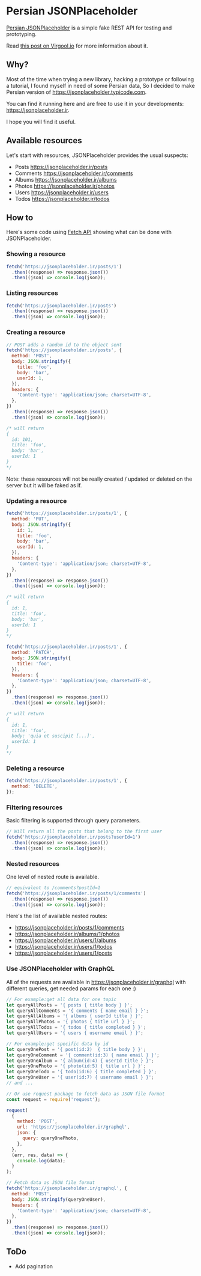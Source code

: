 # Persian JSONPlaceholder

[Persian JSONPlaceholder](https://jsonplaceholder.ir) is a simple fake REST API for testing and prototyping.

Read [this post on Virgool.io](https://virgool.io/raychat/persianjsonplaceholder-mtwhgc0poehp) for more information about it.

## Why?

Most of the time when trying a new library, hacking a prototype or following a tutorial, I found myself in need of some Persian data, So I decided to make Persian version of https://jsonplaceholder.typicode.com.

You can find it running here and are free to use it in your developments: https://jsonplaceholder.ir.

I hope you will find it useful.

## Available resources

Let's start with resources, JSONPlaceholder provides the usual suspects:

- Posts https://jsonplaceholder.ir/posts
- Comments https://jsonplaceholder.ir/comments
- Albums https://jsonplaceholder.ir/albums
- Photos https://jsonplaceholder.ir/photos
- Users https://jsonplaceholder.ir/users
- Todos https://jsonplaceholder.ir/todos

## How to

Here's some code using [Fetch API](https://developer.mozilla.org/en-US/docs/Web/API/Fetch_API) showing what can be done with JSONPlaceholder.

### Showing a resource

```js
fetch('https://jsonplaceholder.ir/posts/1')
  .then((response) => response.json())
  .then((json) => console.log(json));
```

### Listing resources

```js
fetch('https://jsonplaceholder.ir/posts')
  .then((response) => response.json())
  .then((json) => console.log(json));
```

### Creating a resource

```js
// POST adds a random id to the object sent
fetch('https://jsonplaceholder.ir/posts', {
  method: 'POST',
  body: JSON.stringify({
    title: 'foo',
    body: 'bar',
    userId: 1,
  }),
  headers: {
    'Content-type': 'application/json; charset=UTF-8',
  },
})
  .then((response) => response.json())
  .then((json) => console.log(json));

/* will return
{
  id: 101,
  title: 'foo',
  body: 'bar',
  userId: 1
}
*/
```

Note: these resources will not be really created / updated or deleted on the server but it will be faked as if.

### Updating a resource

```js
fetch('https://jsonplaceholder.ir/posts/1', {
  method: 'PUT',
  body: JSON.stringify({
    id: 1,
    title: 'foo',
    body: 'bar',
    userId: 1,
  }),
  headers: {
    'Content-type': 'application/json; charset=UTF-8',
  },
})
  .then((response) => response.json())
  .then((json) => console.log(json));

/* will return
{
  id: 1,
  title: 'foo',
  body: 'bar',
  userId: 1
}
*/
```

```js
fetch('https://jsonplaceholder.ir/posts/1', {
  method: 'PATCH',
  body: JSON.stringify({
    title: 'foo',
  }),
  headers: {
    'Content-type': 'application/json; charset=UTF-8',
  },
})
  .then((response) => response.json())
  .then((json) => console.log(json));

/* will return
{
  id: 1,
  title: 'foo',
  body: 'quia et suscipit [...]',
  userId: 1
}
*/
```

### Deleting a resource

```js
fetch('https://jsonplaceholder.ir/posts/1', {
  method: 'DELETE',
});
```

### Filtering resources

Basic filtering is supported through query parameters.

```js
// Will return all the posts that belong to the first user
fetch('https://jsonplaceholder.ir/posts?userId=1')
  .then((response) => response.json())
  .then((json) => console.log(json));
```

### Nested resources

One level of nested route is available.

```js
// equivalent to /comments?postId=1
fetch('https://jsonplaceholder.ir/posts/1/comments')
  .then((response) => response.json())
  .then((json) => console.log(json));
```

Here's the list of available nested routes:

- https://jsonplaceholder.ir/posts/1/comments
- https://jsonplaceholder.ir/albums/1/photos
- https://jsonplaceholder.ir/users/1/albums
- https://jsonplaceholder.ir/users/1/todos
- https://jsonplaceholder.ir/users/1/posts

### Use JSONPlaceholder with GraphQL

All of the requests are available in https://jsonplaceholder.ir/graphql with different queries, get needed params for each one :)

```js
// For example:get all data for one topic
let queryAllPosts = '{ posts { title body } }';
let queryAllComments = '{ comments { name email } }';
let queryAllAlbums = '{ albums { userId title } }';
let queryAllPhotos = '{ photos { title url } }';
let queryAllTodos = '{ todos { title completed } }';
let queryAllUsers = '{ users { username email } }';

// For example:get specific data by id
let queryOnePost = '{ post(id:2)  { title body } }';
let queryOneComment = '{ comment(id:3) { name email } }';
let queryOneAlbum = '{ album(id:4) { userId title } }';
let queryOnePhoto = '{ photo(id:5) { title url } }';
let queryOneTodo = '{ todo(id:6) { title completed } }';
let queryOneUser = '{ user(id:7) { username email } }';
// and ...

// Or use request package to fetch data as JSON file format
const request = require('request');

request(
  {
    method: 'POST',
    url: 'https://jsonplaceholder.ir/graphql',
    json: {
      query: queryOnePhoto,
    },
  },
  (err, res, data) => {
    console.log(data);
  }
);

// Fetch data as JSON file format
fetch('https://jsonplaceholder.ir/graphql', {
  method: 'POST',
  body: JSON.stringify(queryOneUser),
  headers: {
    'Content-type': 'application/json; charset=UTF-8',
  },
})
  .then((response) => response.json())
  .then((json) => console.log(json));
```

## ToDo

- Add pagination
